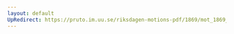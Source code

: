 ```yaml
---
layout: default
UpRedirect: https://pruto.im.uu.se/riksdagen-motions-pdf/1869/mot_1869__ak__44/mot_1869__ak__44-003.pdf
---
```


